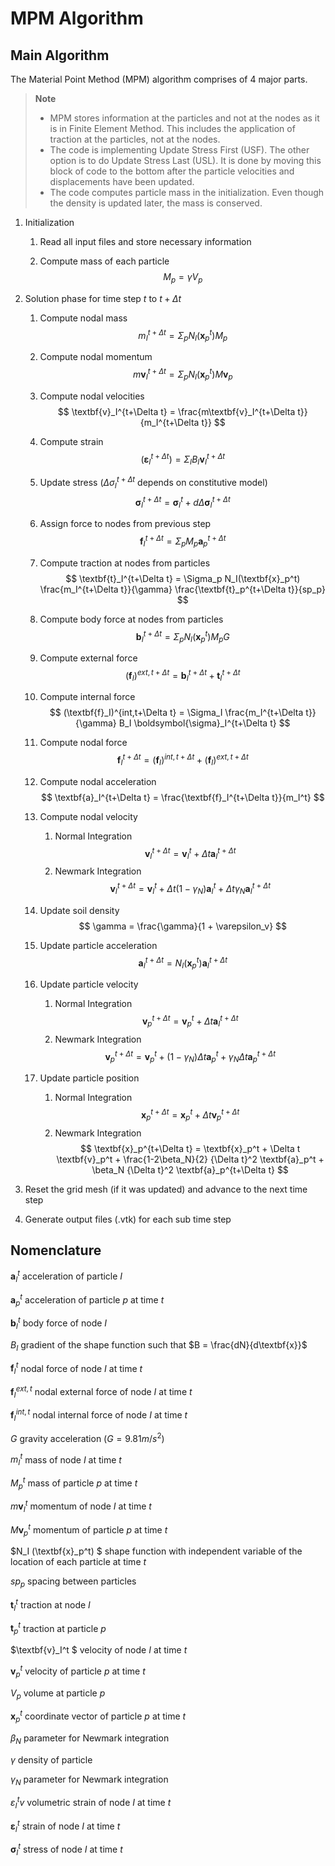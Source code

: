 # MPM Algorithm

## Main Algorithm

The Material Point Method (MPM) algorithm comprises of 4 major parts.

> **Note** 
> * MPM stores information at the particles and not at the nodes as it is in Finite Element Method. This includes the application of traction at the particles, not at the nodes.
> * The code is implementing Update Stress First (USF). The other option is to do Update Stress Last (USL). It is done by moving this block of code to the bottom after the particle velocities and displacements have been updated.
> * The code computes particle mass in the initialization. Even though the density is updated later, the mass is conserved.

1. Initialization

    1. Read all input files and store necessary information

    1. Compute mass of each particle
        $$ M_p = \gamma V_p $$

1. Solution phase for time step $t$ to $t + \Delta t$

    1. Compute nodal mass 
        $$ m_I^{t+\Delta t} = \Sigma_p N_I(\textbf{x}_p^t) M_p $$

    1. Compute nodal momentum
        $$ m\textbf{v}_I^{t+\Delta t} = \Sigma_p N_I(\textbf{x}_p^t) M\textbf{v}_p $$

    1. Compute nodal velocities
        $$ \textbf{v}_I^{t+\Delta t} = \frac{m\textbf{v}_I^{t+\Delta t}}{m_I^{t+\Delta t}} $$

    1. Compute strain
        $$ (\boldsymbol{\varepsilon}_I^{t+\Delta t}) = \Sigma_I B_I \textbf{v}_I^{t+\Delta t} $$

    1. Update stress ($\Delta\sigma_I^{t+\Delta t}$ depends on constitutive model)
        $$ \boldsymbol{\sigma}_I^{t+\Delta t} = \boldsymbol{\sigma}_I^t + d\Delta\boldsymbol{\sigma}_I^{t+\Delta t} $$

    1. Assign force to nodes from previous step 
        $$ \textbf{f}_I^{t+\Delta t} = \Sigma_p M_p \textbf{a}_p^{t+\Delta t}  $$

    1. Compute traction at nodes from particles
        $$ \textbf{t}_I^{t+\Delta t} = \Sigma_p N_I(\textbf{x}_p^t) \frac{m_I^{t+\Delta t}}{\gamma} \frac{\textbf{t}_p^{t+\Delta t}}{sp_p} $$

    1. Compute body force at nodes from particles
        $$ \textbf{b}_I^{t+\Delta t} = \Sigma_p N_I(\textbf{x}_p^t) M_p G $$

    1. Compute external force
        $$ (\textbf{f}_I)^{ext,t+\Delta t} = \textbf{b}_I^{t+\Delta t} + \textbf{t}_I^{t+\Delta t} $$

    1. Compute internal force
        $$ (\textbf{f}_I)^{int,t+\Delta t} = \Sigma_I \frac{m_I^{t+\Delta t}}{\gamma} B_I \boldsymbol{\sigma}_I^{t+\Delta t} $$

    1. Compute nodal force
        $$ \textbf{f}_I^{t+\Delta t} = (\textbf{f}_I)^{int,t+\Delta t} + (\textbf{f}_I)^{ext,t+\Delta t}  $$

    1. Compute nodal acceleration
        $$ \textbf{a}_I^{t+\Delta t} = \frac{\textbf{f}_I^{t+\Delta t}}{m_I^t} $$

    1. Compute nodal velocity
        1. Normal Integration
            $$ \textbf{v}_I^{t+\Delta t} = \textbf{v}_I^{t} + \Delta t \textbf{a}_I^{t+\Delta t} $$
        1. Newmark Integration
            $$ \textbf{v}_I^{t+\Delta t} = \textbf{v}_I^{t} + \Delta t (1-\gamma_N) \textbf{a}_I^t + \Delta t \gamma_N \textbf{a}_I^{t+\Delta t} $$

    1. Update soil density
        $$ \gamma = \frac{\gamma}{1 + \varepsilon_v} $$

    1. Update particle acceleration
        $$ \textbf{a}_I^{t+\Delta t} = N_I(\textbf{x}_p^t) \textbf{a}_I^{t+\Delta t} $$

    1. Update particle velocity
        1. Normal Integration
            $$ \textbf{v}_p^{t+\Delta t} = \textbf{v}_p^t + \Delta t  \textbf{a}_I^{t+\Delta t} $$
        1. Newmark Integration
            $$ \textbf{v}_p^{t+\Delta t} = \textbf{v}_p^{t} + (1-\gamma_N) \Delta t \textbf{a}_p^t + \gamma_N \Delta t \textbf{a}_p^{t+\Delta t} $$

    1. Update particle position
        1. Normal Integration
            $$ \textbf{x}_p^{t+\Delta t} = \textbf{x}_p^t + \Delta t \textbf{v}_p^{t+\Delta t} $$
        1. Newmark Integration
            $$ \textbf{x}_p^{t+\Delta t} = \textbf{x}_p^t + \Delta t \textbf{v}_p^t + \frac{1-2\beta_N}{2} {\Delta t}^2 \textbf{a}_p^t + \beta_N {\Delta t}^2 \textbf{a}_p^{t+\Delta t} $$

1. Reset the grid mesh (if it was updated) and advance to the next time step

1. Generate output files (.vtk) for each sub time step


## Nomenclature

$\textbf{a}_I^t$ acceleration of particle $I$

$\textbf{a}_p^t$ acceleration of particle $p$ at time $t$

$\textbf{b}_I^t$ body force of node $I$

$B_I$ gradient of the shape function such that $B = \frac{dN}{d\textbf{x}}$

$\textbf{f}_I^t$ nodal force of node $I$ at time $t$

$\textbf{f}_I^{ext,t}$ nodal external force of node $I$ at time $t$

$\textbf{f}_I^{int,t}$ nodal internal force of node $I$ at time $t$

$G$ gravity acceleration ($G = 9.81 m/s^2$)

$m_I^t$ mass of node $I$ at time $t$

$M_p^t$ mass of particle $p$ at time $t$

$m\textbf{v}_I^t$ momentum of node $I$ at time $t$

$M\textbf{v}_p^t$ momentum of particle $p$ at time $t$

$N_I (\textbf{x}_p^t) $ shape function with independent variable of the location of each particle at time $t$

$sp_p$ spacing between particles

$\textbf{t}_I^t$ traction at node $I$

$\textbf{t}_p^t$ traction at particle $p$

$\textbf{v}_I^t $ velocity of node $I$ at time $t$

$\textbf{v}_p^t$ velocity of particle $p$ at time $t$ 

$V_p$ volume at particle $p$

$\textbf{x}_p^t$ coordinate vector of particle $p$ at time $t$

$\beta_N$ parameter for Newmark integration

$\gamma$ density of particle

$\gamma_N$ parameter for Newmark integration

$\varepsilon_I^tv$ volumetric strain of node $I$ at time $t$

$\boldsymbol{\varepsilon}_I^t$ strain of node $I$ at time $t$

$\boldsymbol{\sigma}_I^t$ stress of node $I$ at time $t$